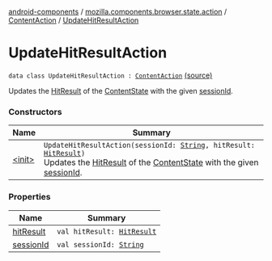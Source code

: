 [android-components](../../../index.md) / [mozilla.components.browser.state.action](../../index.md) / [ContentAction](../index.md) / [UpdateHitResultAction](./index.md)

# UpdateHitResultAction

`data class UpdateHitResultAction : `[`ContentAction`](../index.md) [(source)](https://github.com/mozilla-mobile/android-components/blob/master/components/browser/state/src/main/java/mozilla/components/browser/state/action/BrowserAction.kt#L208)

Updates the [HitResult](../../../mozilla.components.concept.engine/-hit-result/index.md) of the [ContentState](../../../mozilla.components.browser.state.state/-content-state/index.md) with the given [sessionId](session-id.md).

### Constructors

| Name | Summary |
|---|---|
| [&lt;init&gt;](-init-.md) | `UpdateHitResultAction(sessionId: `[`String`](https://kotlinlang.org/api/latest/jvm/stdlib/kotlin/-string/index.html)`, hitResult: `[`HitResult`](../../../mozilla.components.concept.engine/-hit-result/index.md)`)`<br>Updates the [HitResult](../../../mozilla.components.concept.engine/-hit-result/index.md) of the [ContentState](../../../mozilla.components.browser.state.state/-content-state/index.md) with the given [sessionId](session-id.md). |

### Properties

| Name | Summary |
|---|---|
| [hitResult](hit-result.md) | `val hitResult: `[`HitResult`](../../../mozilla.components.concept.engine/-hit-result/index.md) |
| [sessionId](session-id.md) | `val sessionId: `[`String`](https://kotlinlang.org/api/latest/jvm/stdlib/kotlin/-string/index.html) |
